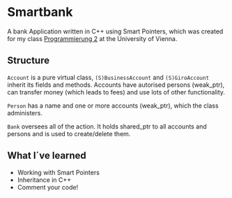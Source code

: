 # Smartbank
 A bank Application written in C++ using Smart Pointers, which was created for my class [Programmierung 2](https://ufind.univie.ac.at/de/course.html?lv=051020&semester=2020S) at the University of Vienna.

## Structure
`Account` is a pure virtual class, `(S)BusinessAccount` and `(S)GiroAccount` inherit its fields and methods.
Accounts have autorised persons (weak_ptr), can transfer money (which leads to fees) and use lots of other functionality.

`Person` has a name and one or more accounts (weak_ptr), which the class administers.

`Bank` oversees all of the action. It holds shared_ptr to all accounts and persons and is used to create/delete them.

## What I´ve learned
* Working with Smart Pointers
* Inheritance in C++
* Comment your code!
